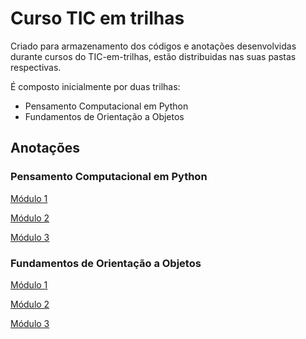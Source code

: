# Curso TIC em trilhas
Criado para armazenamento dos códigos e anotações desenvolvidas durante cursos do TIC-em-trilhas, estão distribuidas nas suas pastas respectivas.

É composto inicialmente por duas trilhas:
- Pensamento Computacional em Python
- Fundamentos de Orientação a Objetos

## Anotações

### Pensamento Computacional em Python

[Módulo 1](https://github.com/itaargino/curso-TIC-em-trilhas/blob/main/anota%C3%A7%C3%B5es/TIC%20-%20%20Pensamento%20Computacional/M%C3%B3dulo%201%20-%20Fundamentos%20de%20pensamento%20computacional%20e%20versionamento.md)

[Módulo 2](https://github.com/itaargino/curso-TIC-em-trilhas/blob/main/anota%C3%A7%C3%B5es/TIC%20-%20%20Pensamento%20Computacional/M%C3%B3dulo%202%20-%20%20Fundamentos%20de%20Desenvolvimento%20de%20Software%20e%20boas%20pr%C3%A1ticas.md)

[Módulo 3](https://github.com/itaargino/curso-TIC-em-trilhas/blob/main/anota%C3%A7%C3%B5es/TIC%20-%20%20Pensamento%20Computacional/M%C3%B3dulo%203%20-%20Criando%20um%20programa%20do%20zero.md)

### Fundamentos de Orientação a Objetos

[Módulo 1](https://github.com/itaargino/curso-TIC-em-trilhas/blob/main/anota%C3%A7%C3%B5es/TIC%20-%20Fundamentos%20de%20Orienta%C3%A7%C3%A3o%20a%20Objeto/M%C3%B3dulo%201%20-%20Conceitos%20de%20programa%C3%A7%C3%A3o%20orientada%20a%20objetos.md)

[Módulo 2](https://github.com/itaargino/curso-TIC-em-trilhas/blob/main/anota%C3%A7%C3%B5es/TIC%20-%20Fundamentos%20de%20Orienta%C3%A7%C3%A3o%20a%20Objeto/M%C3%B3dulo%202%20-%20Um%20passo%20a%20frente.md)

[Módulo 3](https://github.com/itaargino/curso-TIC-em-trilhas/blob/main/anota%C3%A7%C3%B5es/TIC%20-%20Fundamentos%20de%20Orienta%C3%A7%C3%A3o%20a%20Objeto/M%C3%B3dulo%203%20-%20SOLID.md)
